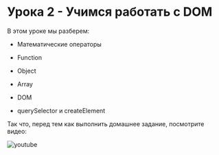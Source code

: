 # **Урока 2 - Учимся работать с DOM**

В этом уроке мы разберем:

- Математические операторы

- Function

- Object

- Array

- DOM

- querySelector и createElement

Так что, перед тем как выполнить домашнее задание, посмотрите видео:

![youtube](https://www.youtube.com/watch?v=bjnr13tSw8s)
